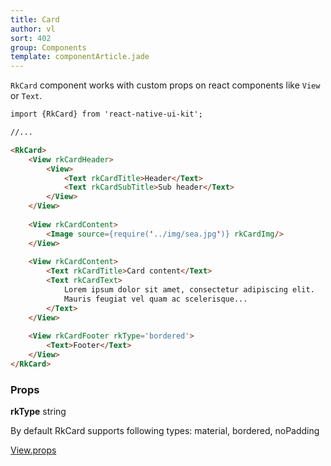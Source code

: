 ```yaml
---
title: Card
author: vl
sort: 402
group: Components
template: componentArticle.jade
---
```


<div class="component" image="card.gif"></div>

`RkCard` component works with custom props on react components like `View` or `Text`. 

```html
import {RkCard} from 'react-native-ui-kit';

//... 

<RkCard>
    <View rkCardHeader>
        <View>
            <Text rkCardTitle>Header</Text>
            <Text rkCardSubTitle>Sub header</Text>
        </View>
    </View>
    
    <View rkCardContent>
        <Image source={require('../img/sea.jpg')} rkCardImg/>
    </View>
    
    <View rkCardContent>
        <Text rkCardTitle>Card content</Text>
        <Text rkCardText>
            Lorem ipsum dolor sit amet, consectetur adipiscing elit.
            Mauris feugiat vel quam ac scelerisque...
        </Text>
    </View>
    
    <View rkCardFooter rkType='bordered'>
        <Text>Footer</Text>
    </View>
</RkCard>
```

### Props

<div class="doc-prop">
    <p><strong>rkType</strong> string</p>
    <p>By default RkCard supports following types: material, bordered, noPadding</p>
</div>

<div class="doc-prop">
    <p><a href="https://facebook.github.io/react-native/docs/view.html#props" target="_blank">View.props</a></p>
</div>

